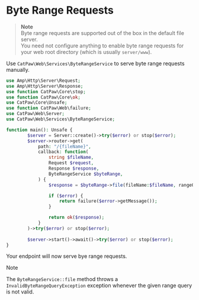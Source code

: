 # Byte Range Requests

> **Note**\
> Byte range requests are supported out of the box in the default file server.\
> You need not configure anything to enable byte range requests for your web root directory (which is
> usually `server/www`).

Use `CatPaw\Web\Services\ByteRangeService` to serve byte range requests manually.

```php
use Amp\Http\Server\Request;
use Amp\Http\Server\Response;
use function CatPaw\Core\stop;
use function CatPaw\Core\ok;
use CatPaw\Core\Unsafe;
use function CatPaw\Web\failure;
use CatPaw\Web\Server;
use CatPaw\Web\Services\ByteRangeService;

function main(): Unsafe {
        $server = Server::create()->try($error) or stop($error);
        $server->router->get(
            path: "/{fileName}",
            callback: function(
                string $fileName,
                Request $request,
                Response $response,
                ByteRangeService $byteRange,
            ) {
                $response = $byteRange->file(fileName:$fileName, rangeQuery:$request->getHeader("range") ?? '')->try($error);

                if ($error) {
                    return failure($error->getMessage());
                }

                return ok($response);
            }
        )->try($error) or stop($error);
        
        $server->start()->await()->try($error) or stop($error);
}
```

Your endpoint will now serve bye range requests.

> [!Note]
> The `ByteRangeService::file` method throws a `InvalidByteRangeQueryException` exception whenever the given range query
> is not valid.
